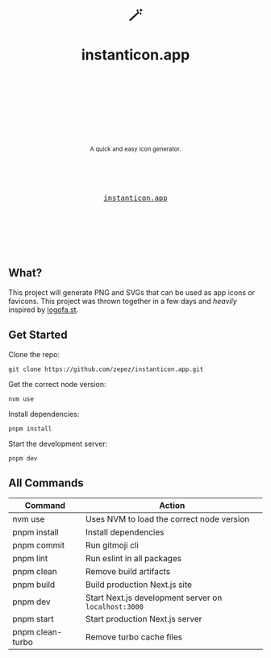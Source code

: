 <div align="center">
  <h1>
    <br/>
    <br/>
    🪄
    <br />
    <br />
    instanticon.app
    <br />
    <br />
    <br />
    <br />
  </h1>
  <sup>
    <br />
    <br />
    <br />
    A quick and easy icon generator.
    <br />
  </sup>
  <br />
  <br />
  <br />
  <br />
  <pre><a href="https://instanticon.app">instanticon.app</a></pre>
  <br />
  <br />
  <br />
  <br />
  <br />
</div>

## What?

This project will generate PNG and SVGs that can be used as app icons or favicons. This project was thrown together in a few days and *heavily* inspired by [logofa.st](https://logofa.st/). 

## Get Started

Clone the repo:

```
git clone https://github.com/zepez/instanticon.app.git
```

Get the correct node version:

```
nvm use
```

Install dependencies: 

```
pnpm install
```

Start the development server: 

```
pnpm dev
```

## All Commands

| Command          | Action                                               |
|------------------|------------------------------------------------------|
| nvm use          | Uses NVM to load the correct node version            |
| pnpm install     | Install dependencies                                 |
| pnpm commit      | Run gitmoji cli                                      |
| pnpm lint        | Run eslint in all packages                           |
| pnpm clean       | Remove build artifacts                               |
| pnpm build       | Build production Next.js site                        |
| pnpm dev         | Start Next.js development server on `localhost:3000` |
| pnpm start       | Start production Next.js server                      |
| pnpm clean-turbo | Remove turbo cache files                             |